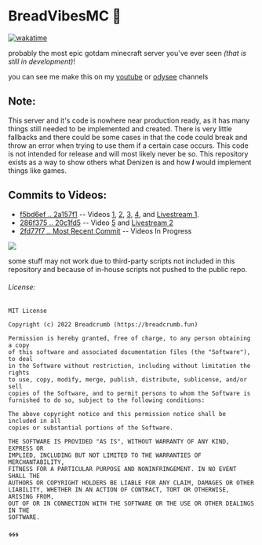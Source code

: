 # BreadVibesMC 🍞

[![wakatime](https://wakatime.com/badge/github/BreadcrumbIsTaken/BreadvibesMC.svg)](https://wakatime.com/badge/github/BreadcrumbIsTaken/BreadvibesMC)

probably the most epic gotdam minecraft server you've ever seen *(that is still in development)*!

you can see me make this on my [youtube](https://www.youtube.com/BreadcrumbMC?sub_confirmation=1) or [odysee](https://odysee.com/@Breadcrumb) channels

## Note:

This server and it's code is nowhere near production ready, as it has many things still needed to be implemented and created. There is very little fallbacks and there could be some cases in that the code could break and throw an error when trying to use them if a certain case occurs. This code is not intended for release and will most likely never be so. This repository exists as a way to show others what Denizen is and how ***I*** would implement things like games.

## Commits to Videos:

- [f5bd6ef .. 2a157f1](https://github.com/BreadcrumbIsTaken/BreadVibesMC/commits?author=BreadcrumbIsTaken&since=2022-01-03&until=2022-01-05) -- Videos [1](https://www.youtube.com/watch?v=DEJFn6eeQb8&list=PLUU0f6lFdRVHc6FYvv9SlZK8uwlFOKteQ&index=1), [2](https://www.youtube.com/watch?v=4pZH8hhz2YM&list=PLUU0f6lFdRVHc6FYvv9SlZK8uwlFOKteQ&index=2), [3](https://www.youtube.com/watch?v=lM5O8F_dzVc&list=PLUU0f6lFdRVHc6FYvv9SlZK8uwlFOKteQ&index=3), [4](https://www.youtube.com/watch?v=XW6vioVYuf0&list=PLUU0f6lFdRVHc6FYvv9SlZK8uwlFOKteQ&index=5), and [Livestream 1](https://www.youtube.com/watch?v=_d8LLSgTgKg&list=PLUU0f6lFdRVHc6FYvv9SlZK8uwlFOKteQ&index=4).
- [286f375 .. 20c1fd5](https://github.com/BreadcrumbIsTaken/BreadVibesMC/commits?author=BreadcrumbIsTaken&since=2022-01-08&until=2022-01-17) -- Video [5](https://www.youtube.com/watch?v=d0BRRIlsEn8&list=PLUU0f6lFdRVHc6FYvv9SlZK8uwlFOKteQ&index=6) and [Livestream 2](https://www.youtube.com/watch?v=JCYLK-JNC7Y&list=PLUU0f6lFdRVHc6FYvv9SlZK8uwlFOKteQ&index=7)
- [2fd77f7 .. Most Recent Commit](https://github.com/BreadcrumbIsTaken/BreadVibesMC/commits/main) -- Videos In Progress

![](https://camo.githubusercontent.com/ed26a15bb41f4cc6064ed9d557f3646d730835eba6291865796160f3dda80302/68747470733a2f2f6d656469612e646973636f72646170702e6e65742f6174746163686d656e74732f3538343733383731333833383431393936382f3932383035363033393832323231333138302f627265616476696265736d635f696e5f616c6c5f6974735f676c6f72795f6f6d672e706e673f77696474683d31313933266865696768743d363731)

some stuff may not work due to third-party scripts not included in this repository and because of in-house scripts not pushed to the public repo.

###### License:

```
MIT License

Copyright (c) 2022 Breadcrumb (https://breadcrumb.fun)

Permission is hereby granted, free of charge, to any person obtaining a copy
of this software and associated documentation files (the "Software"), to deal
in the Software without restriction, including without limitation the rights
to use, copy, modify, merge, publish, distribute, sublicense, and/or sell
copies of the Software, and to permit persons to whom the Software is
furnished to do so, subject to the following conditions:

The above copyright notice and this permission notice shall be included in all
copies or substantial portions of the Software.

THE SOFTWARE IS PROVIDED "AS IS", WITHOUT WARRANTY OF ANY KIND, EXPRESS OR
IMPLIED, INCLUDING BUT NOT LIMITED TO THE WARRANTIES OF MERCHANTABILITY,
FITNESS FOR A PARTICULAR PURPOSE AND NONINFRINGEMENT. IN NO EVENT SHALL THE
AUTHORS OR COPYRIGHT HOLDERS BE LIABLE FOR ANY CLAIM, DAMAGES OR OTHER
LIABILITY, WHETHER IN AN ACTION OF CONTRACT, TORT OR OTHERWISE, ARISING FROM,
OUT OF OR IN CONNECTION WITH THE SOFTWARE OR THE USE OR OTHER DEALINGS IN THE
SOFTWARE.
```

###### 🌀🌀🌀
